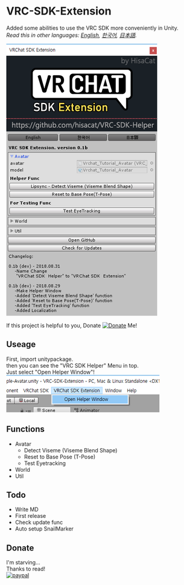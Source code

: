 # VRC-SDK-Extension

Added some abilities to use the VRC SDK more conveniently in Unity.<br>
*Read this in other languages: [English](README.md), [한국어](README.ko.md), [日本語](README.ja.md).*

![](Media/VRCSDKExt_WindowPreview.png)

If this project is helpful to you, Donate [![Donate](https://img.shields.io/badge/Donate-PayPal-green.svg)](https://www.paypal.com/cgi-bin/webscr?cmd=_s-xclick&hosted_button_id=VY9PA73VKC4ZS) Me!

##  Useage
First, import unitypackage.<br>
then you can see the "VRC SDK Helper" Menu in top.<br>
Just select "Open Helper Window"!<br>
![](Media/VRCSDKExt_MenuItem.png)

## Functions
* Avatar
  * Detect Viseme (Viseme Blend Shape)
  * Reset to Base Pose (T-Pose)
  * Test Eyetracking
* World
* Util

## Todo
* Write MD
* First release
* Check update func
* Auto setup SnailMarker

## Donate
I'm starving…<br>
Thanks to read!<br>
[![paypal](https://www.paypalobjects.com/en_US/i/btn/btn_donateCC_LG.gif)](https://www.paypal.com/cgi-bin/webscr?cmd=_s-xclick&hosted_button_id=VY9PA73VKC4ZS)
